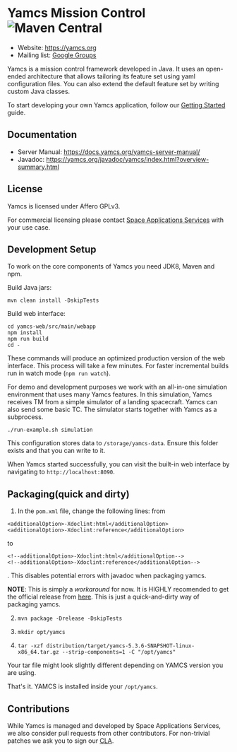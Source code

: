 # Yamcs Mission Control ![Maven Central](https://img.shields.io/maven-central/v/org.yamcs/yamcs.svg?label=release)

* Website: https://yamcs.org
* Mailing list: [Google Groups](https://groups.google.com/group/yamcs/)

Yamcs is a mission control framework developed in Java. It uses an open-ended architecture that allows tailoring its feature set using yaml configuration files. You can also extend the default feature set by writing custom Java classes.

To start developing your own Yamcs application, follow our [Getting Started](https://yamcs.org/getting-started) guide.


## Documentation

* Server Manual: https://docs.yamcs.org/yamcs-server-manual/
* Javadoc: https://yamcs.org/javadoc/yamcs/index.html?overview-summary.html


## License

Yamcs is licensed under Affero GPLv3.

For commercial licensing please contact [Space Applications Services](https://www.spaceapplications.com) with your use case.


## Development Setup

To work on the core components of Yamcs you need JDK8, Maven and npm.

Build Java jars:

    mvn clean install -DskipTests

Build web interface:

    cd yamcs-web/src/main/webapp
    npm install
    npm run build
    cd -

These commands will produce an optimized production version of the web interface. This process will take a few minutes. For faster incremental builds run in watch mode (`npm run watch`).

For demo and development purposes we work with an all-in-one simulation environment that uses many Yamcs features. In this simulation, Yamcs receives TM from a simple simulator of a landing spacecraft. Yamcs can also send some basic TC. The simulator starts together with Yamcs as a subprocess.

    ./run-example.sh simulation

This configuration stores data to `/storage/yamcs-data`. Ensure this folder exists and that you can write to it.

When Yamcs started successfully, you can visit the built-in web interface by navigating to `http://localhost:8090`.

## Packaging(quick and dirty)

1. In the `pom.xml` file, change the following lines:
from
```
<additionalOption>-Xdoclint:html</additionalOption>
<additionalOption>-Xdoclint:reference</additionalOption>
```
to 
```
<!--additionalOption>-Xdoclint:html</additionalOption-->
<!--additionalOption>-Xdoclint:reference</additionalOption-->
```
.
This disables potential errors with javadoc when packaging yamcs.

**NOTE**: This is simply a _workaround_ for now. It is HIGHLY recomended to get the official release from [here](https://github.com/yamcs/yamcs).
This is just a quick-and-dirty way of packaging yamcs.

2. `mvn package -Drelease -DskipTests`

3. `mkdir opt/yamcs`

4. `tar -xzf distribution/target/yamcs-5.3.6-SNAPSHOT-linux-x86_64.tar.gz --strip-components=1 -C "/opt/yamcs"`

Your tar file might look slightly different depending on YAMCS version you are using.

That's it. YAMCS is installed inside your `/opt/yamcs`.

## Contributions

While Yamcs is managed and developed by Space Applications Services, we also consider pull requests from other contributors. For non-trivial patches we ask you to sign our [CLA](https://yamcs.org/static/Yamcs_Contributor_Agreement_v2.0.pdf).
